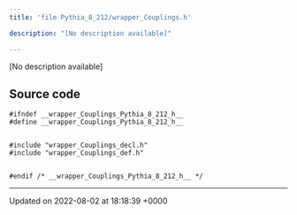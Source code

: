 ```yaml
---
title: 'file Pythia_8_212/wrapper_Couplings.h'

description: "[No description available]"

---
```







[No description available]




## Source code

```
#ifndef __wrapper_Couplings_Pythia_8_212_h__
#define __wrapper_Couplings_Pythia_8_212_h__


#include "wrapper_Couplings_decl.h"
#include "wrapper_Couplings_def.h"


#endif /* __wrapper_Couplings_Pythia_8_212_h__ */
```


-------------------------------

Updated on 2022-08-02 at 18:18:39 +0000
